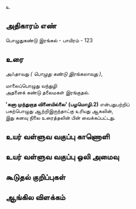 உ


## அதிகாரம் எண்

பொழுதுகண்டு இரங்கல் - பாயிரம் - 123 
## உரை

அஃதாவது _( பொழுது கண்டு இரங்கலாவது )_,  

மாலைப்பொழுது வந்துழி    
அதனைக் கண்டு தலைமகள் இரங்குதல்.  

**'கனா முந்துறாத வினையில்லை' (பழமொழி.2)** என்பதுபற்றிப்   
பகற்பொழுது ஆற்றிஇருந்தாட்கு உரியது ஆகலின்,  
இது கனவு நிலை உரைத்தலின் பின் வைக்கப்பட்டது.  

## உயர் வள்ளுவ வகுப்பு காணொளி


## உயர் வள்ளுவ வகுப்பு ஒலி அமைவு 


## கூடுதல் குறிப்புகள்


## ஆங்கில விளக்கம்


